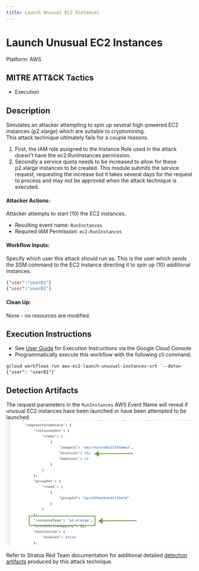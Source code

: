 ```yaml
---
title: Launch Unusual EC2 Instances
---
```


# Launch Unusual EC2 Instances


Platform: AWS

## MITRE ATT&CK Tactics


- Execution

## Description


Simulates an attacker attempting to spin up several high-powered EC2 instances (p2.xlarge) which are suitable to cryptomining.   
This attack technique ultimately fails for a couple reasons.   
  1. First, the IAM role assigned to the Instance Role used in the attack doesn't have the ec2:RunInstances permission.     
  2. Secondly a service quota needs to be increased to allow for these p2.xlarge instances to be created.  This module submits the service request, requesting the increase but it takes several days for the request to process and may not be approved when the attack technique is executed.


#### Attacker Actions: 

Attacker attempts to start (10) the EC2 instances.   
  - Resulting event name: `RunInstances`   
  - Required IAM Permission: `ec2:RunInstances`

#### Workflow Inputs: 
Specify which user this attack should run as.  This is the user which sends the SSM command to the EC2 instance directing it to spin up (10) additional instances.
```json
{"user":"user01"}
{"user":"user02"}
```
#### Clean Up: 

None - no resources are modified.


## Execution Instructions

- See [User Guide](../../user-guide/execution-user-permissions.md) for Execution Instructions via the Google Cloud Console
- Programmatically execute this workflow with the following cli command:

```
gcloud workflows run aws-ec2-launch-unusual-instances-srt `--data={"user": "user01"}` 
```


## Detection Artifacts

The request parameters in the `RunInstances` AWS Event Name will reveal if unusual EC2 instances have been launched or have been attempted to be launched.
![](../images/../../images/ec2-launch-unusual-instances.png)

Refer to Stratus Red Team documentation for additional detailed [detection artifacts](https://stratus-red-team.cloud/attack-techniques/AWS/aws.execution.ec2-launch-unusual-instances/) produced by this attack technique.

